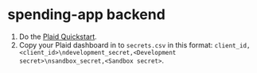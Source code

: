 # spending-app backend

1. Do the [Plaid Quickstart](https://plaid.com/docs/quickstart/).
2. Copy your Plaid dashboard in to `secrets.csv` in this format: `client_id,<client_id>\ndevelopment_secret,<Development secret>\nsandbox_secret,<Sandbox secret>`.
